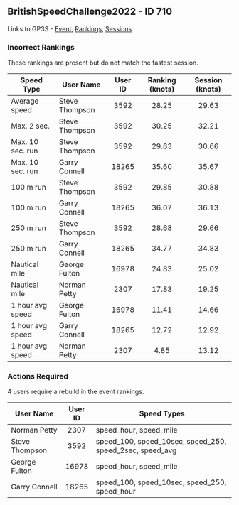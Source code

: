 ## BritishSpeedChallenge2022 - ID 710

Links to GP3S - [Event](https://www.gps-speedsurfing.com/default.aspx?mnu=event&val=710), [Rankings](https://www.gps-speedsurfing.com/default.aspx?mnu=eventranking&val=710), [Sessions](https://www.gps-speedsurfing.com/default.aspx?mnu=eventsessions&val=710)

### Incorrect Rankings

These rankings are present but do not match the fastest session.

| Speed Type | User Name | User ID | Ranking (knots) | Session (knots) |
| ---------- | --------- | :-----: | :-------------: | :-------------: |
| Average speed | Steve Thompson | 3592 | 28.25 | 29.63 |
| Max. 2 sec. | Steve Thompson | 3592 | 30.25 | 32.21 |
| Max. 10 sec. run | Steve Thompson | 3592 | 29.63 | 30.66 |
| Max. 10 sec. run | Garry Connell | 18265 | 35.60 | 35.67 |
| 100 m run | Steve Thompson | 3592 | 29.85 | 30.88 |
| 100 m run | Garry Connell | 18265 | 36.07 | 36.13 |
| 250 m run | Steve Thompson | 3592 | 28.68 | 29.66 |
| 250 m run | Garry Connell | 18265 | 34.77 | 34.83 |
| Nautical mile | George Fulton | 16978 | 24.83 | 25.02 |
| Nautical mile | Norman Petty | 2307 | 17.83 | 19.25 |
| 1 hour avg speed | George Fulton | 16978 | 11.41 | 14.66 |
| 1 hour avg speed | Garry Connell | 18265 | 12.72 | 12.92 |
| 1 hour avg speed | Norman Petty | 2307 | 4.85 | 13.12 |

### Actions Required

4 users require a rebuild in the event rankings.

| User Name | User ID | Speed Types |
| --------- | :-----: | ----------- |
| Norman Petty | 2307 | speed_hour, speed_mile |
| Steve Thompson | 3592 | speed_100, speed_10sec, speed_250, speed_2sec, speed_avg |
| George Fulton | 16978 | speed_hour, speed_mile |
| Garry Connell | 18265 | speed_100, speed_10sec, speed_250, speed_hour |
